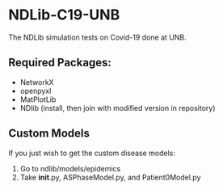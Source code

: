 # NDLib-C19-UNB
The NDLib simulation tests on Covid-19 done at UNB.

## Required Packages:
- NetworkX
- openpyxl
- MatPlotLib
- NDlib (install, then join with modified version in repository)

## Custom Models
If you just wish to get the custom disease models:
1. Go to ndlib/models/epidemics
2. Take __init__.py, ASPhaseModel.py, and Patient0Model.py

